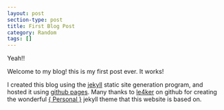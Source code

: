 ```yaml
---
layout: post
section-type: post
title: First Blog Post
category: Random
tags: []
---
```


Yeah!!

Welcome to my blog! this is my first post ever. It works!

I created this blog using the [jekyll](https://jekyllrb.com/) static site generation program, and hosted it using [github pages](https://pages.github.com). Many thanks to [le4ker](https://github.com/le4ker) on github for creating the wonderful [{ Personal }](https://github.com/le4ker/personal-jekyll-theme) jekyll theme that this website is based on.

